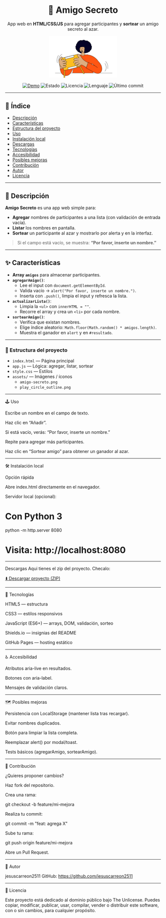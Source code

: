 <!-- Encabezado bonito -->
<h1 align="center">🎁 Amigo Secreto</h1>
<p align="center">
  App web en <b>HTML/CSS/JS</b> para agregar participantes y <b>sortear</b> un amigo secreto al azar.
</p>

<p align="center">
  <img src="assets/amigo-secreto.png" alt="Logo Amigo Secreto" width="220" />
</p>

<p align="center">
  <a href="https://jesuscarreon2511.github.io/Amigo-Secreto/"><img alt="Demo" src="https://img.shields.io/badge/🚀_Ver_App-Online-5ce1e6?labelColor=111218"></a>
  <img alt="Estado" src="https://img.shields.io/badge/STATUS-EN%20DESARROLLO-22c55e?labelColor=111218">
  <img alt="Licencia" src="https://img.shields.io/badge/LICENCIA-Unlicense-64748b?labelColor=111218">
  <img alt="Lenguaje" src="https://img.shields.io/github/languages/top/jesuscarreon2511/Amigo-Secreto?labelColor=111218">
  <img alt="Último commit" src="https://img.shields.io/github/last-commit/jesuscarreon2511/Amigo-Secreto?labelColor=111218">
</p>

---

## 🧭 Índice
- [Descripción](#-descripción)
- [Características](#-características)
- [Estructura del proyecto](#-estructura-del-proyecto)
- [Uso](#-uso)
- [Instalación local](#-instalación-local)
- [Descargas](#-descargas)
- [Tecnologías](#-tecnologías)
- [Accesibilidad](#-accesibilidad)
- [Posibles mejoras](#-posibles-mejoras)
- [Contribución](#-contribución)
- [Autor](#-autor)
- [Licencia](#-licencia)

---

## 📝 Descripción
**Amigo Secreto** es una app web simple para:

- **Agregar** nombres de participantes a una lista (con validación de entrada vacía).
- **Listar** los nombres en pantalla.
- **Sortear** un participante al azar y mostrarlo por alerta y en la interfaz.

> Si el campo está vacío, se muestra: **“Por favor, inserte un nombre.”**

---

## ✨ Características
- **Array `amigos`** para almacenar participantes.
- **`agregarAmigo()`**:
  - Lee el input con `document.getElementById`.
  - Valida vacío → `alert("Por favor, inserte un nombre.")`.
  - Inserta con `.push()`, limpia el input y refresca la lista.
- **`actualizarLista()`**:
  - Limpia la `<ul>` con `innerHTML = ""`.
  - Recorre el array y crea un `<li>` por cada nombre.
- **`sortearAmigo()`**:
  - Verifica que existan nombres.
  - Elige índice aleatorio: `Math.floor(Math.random() * amigos.length)`.
  - Muestra el ganador en `alert` y en `#resultado`.

---

<h3>📁 Estructura del proyecto</h3>

<ul>
  <li><code>index.html</code> — Página principal</li>
  <li><code>app.js</code> — Lógica: agregar, listar, sortear</li>
  <li><code>style.css</code> — Estilos</li>
  <li><code>assets/</code> — Imágenes / íconos
    <ul>
      <li><code>amigo-secreto.png</code></li>
      <li><code>play_circle_outline.png</code></li>
    </ul>
  </li>
</ul>


---

🕹️ Uso

Escribe un nombre en el campo de texto.

Haz clic en “Añadir”.

Si está vacío, verás: “Por favor, inserte un nombre.”

Repite para agregar más participantes.

Haz clic en “Sortear amigo” para obtener un ganador al azar.

---

🛠️ Instalación local

Opción rápida

Abre index.html directamente en el navegador.

Servidor local (opcional):

# Con Python 3
python -m http.server 8080
# Visita: http://localhost:8080

---

Descargas
Aqui tienes el zip del proyecto. Checalo: 


[⬇️ Descargar proyecto (ZIP)](https://github.com/jesuscarreon2511/Amigo_Secreto/archive/refs/heads/main.zip)

---

🧰 Tecnologías

HTML5 — estructura

CSS3 — estilos responsivos

JavaScript (ES6+) — arrays, DOM, validación, sorteo

Shields.io — insignias del README

GitHub Pages — hosting estático

---

♿ Accesibilidad

Atributos aria-live en resultados.

Botones con aria-label.

Mensajes de validación claros.

---

🗺️ Posibles mejoras

 Persistencia con LocalStorage (mantener lista tras recargar).

 Evitar nombres duplicados.

 Botón para limpiar la lista completa.

 Reemplazar alert() por modal/toast.

 Tests básicos (agregarAmigo, sortearAmigo).

---

🤝 Contribución

¿Quieres proponer cambios?

Haz fork del repositorio.

Crea una rama:

git checkout -b feature/mi-mejora

Realiza tu commit:

git commit -m "feat: agrega X"

Sube tu rama:

git push origin feature/mi-mejora

Abre un Pull Request.

---

👤 Autor

jesuscarreon2511
GitHub: https://github.com/jesuscarreon2511

---

📄 Licencia

Este proyecto está dedicado al dominio público bajo The Unlicense.
Puedes copiar, modificar, publicar, usar, compilar, vender o distribuir este software, con o sin cambios, para cualquier propósito.
